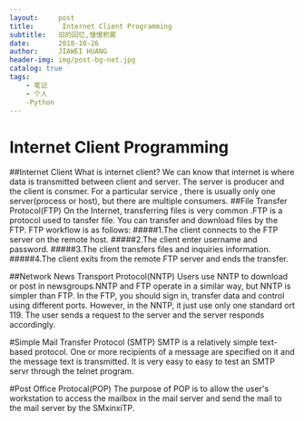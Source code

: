 ```yaml
---
layout:     post
title:       Internet Client Programming
subtitle:   旧的回忆,慢慢积累
date:       2018-10-26
author:     JIAWEI HUANG
header-img: img/post-bg-net.jpg
catalog: true
tags:
    - 笔记
    - 个人
    -Python
---
```


# Internet Client Programming

##Internet Client
  What is internet client? We can know that internet is where data is transmitted between client and server. The server is producer and the client is consmer. For a particular service , there is usually only one server(process or host), but there are multiple consumers.
##File Transfer Protocol(FTP)
On the Internet, transferring files is very common .FTP is a protocol used to tansfer file. You can transfer and download files by the FTP.  FTP workflow is as follows:
#####1.The client connects to the FTP server on the remote host.
#####2.The client enter username and password.
#####3.The client transfers files and inquiries information.
#####4.The client exits from the remote FTP server and ends the transfer.

##Network News Transport Protocol(NNTP)
Users use NNTP to download or post in newsgroups.NNTP and FTP operate in a similar way, but NNTP is simpler than FTP. In the FTP, you should sign in, transfer data and control using different ports. However, in the NNTP, it just use only one standard ort 119. The user sends a request to the server and the server responds accordingly.

#Simple Mail Transfer Protocol (SMTP)
SMTP is a relatively simple text-based protocol. One or more recipients of a message are specified on it and the message text is transmitted. It is very easy to easy to test an SMTP  servr through the telnet program. 

#Post Office Protocal(POP)
The purpose of POP is to allow the user's workstation to access the mailbox in the mail server and send the mail to the mail server by the SMxinxiTP.

